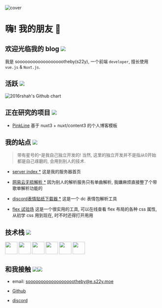 <img src="/Canvas-Ruom.webp" alt="cover" >

# 嗨! 我的朋友 👋

## 欢迎光临我的 blog <img src="https://gcore.jsdelivr.net/gh/sooooooooooooooooootheby/pinkline_commit@v1.0.0/r1999/SothebyTehe.png">

我是 sooooooooooooooooootheby(s22y), 一个前端 `developer`, 擅长使用`vue.js` & `Nuxt.js`.

## 活跃 <img src="https://gcore.jsdelivr.net/gh/sooooooooooooooooootheby/pinkline_commit@v1.0.0/r1999/37Clap.png">

<img src="https://ghchart.rshah.org/d9908e/sooooooooooooooooootheby" alt="2016rshah's Github chart" />

## 正在研究的项目 <img src="https://gcore.jsdelivr.net/gh/sooooooooooooooooootheby/pinkline_commit@v1.0.0/r1999/MatildaSmug.png">

-   [PinkLine](https://github.com/sooooooooooooooooootheby/PinkLine)
    基于 nuxt3 + nuxt/content3 的个人博客模板

## 我的站点 <img src="https://gcore.jsdelivr.net/gh/sooooooooooooooooootheby/pinkline_commit@v1.0.0/r1999/LucySmug.png" />

> 带有星号的`*`是我自己独立开发的! 当然, 这里的独立开发并不是指从0开始都是自己琢磨的, 会用到别人的技术.

- [server index *](https://s22y.moe)
    这是我的服务器首页

- [网易云无损解析 *](https://music.s22y.moe/)
    因为别人的解析服务只有单曲解析, 我嫌麻烦直接整了个带歌单解析功能的

- [discord表情贴纸下载器 *](https://dge.s22y.moe/)
    这是一个 dc 表情包解析工具

- [flex 试验场](https://flex.s22y.moe)
    这是一个很实用的工具, 可以在线查看 flex 布局的各种 css 属性, 从初学 css 用到现在, 时不时还得打开用用



## 技术栈 <img src="https://gcore.jsdelivr.net/gh/sooooooooooooooooootheby/pinkline_commit@v1.0.0/r1999/Marcus_Happy.png">

<div class="iconBox">
    <img class="icon" src="/icon/file_type_vscode_icon_130084.svg" width="40" height="40"/>
    <img class="icon" src="/icon/file_type_js_official_icon_130509.svg" width="40" height="40"/>
    <img class="icon" src="/icon/file_type_node_icon_130301.svg" width="40" height="40"/>
    <img class="icon" src="/icon/file_type_vue_icon_130078.svg" width="40" height="40"/>
    <img class="icon" src="/icon/file_type_sass_icon_130182.svg" width="40" height="40"/>
    <img class="icon" src="/icon/nuxt.svg" width="40" height="40"/>
</div>

## 和我接触 <img src="https://gcore.jsdelivr.net/gh/sooooooooooooooooootheby/pinkline_commit@v1.0.0/r1999/EzraSquish.png"><img src="https://gcore.jsdelivr.net/gh/sooooooooooooooooootheby/pinkline_commit@v1.0.0/r1999/SpathSquish.png">

-   email: sooooooooooooooooootheby@e.s22y.moe

-   [Github](https://github.com/sooooooooooooooooootheby)

-   [discord](https://discord.gg/UYEgBQNj)
